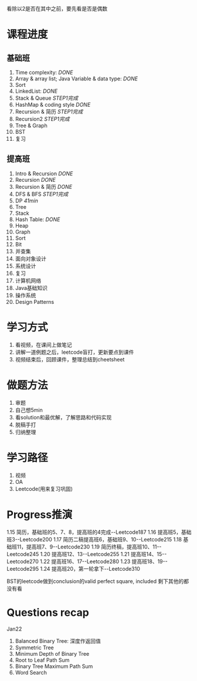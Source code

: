 看除以2是否在其中之前，要先看是否是偶数

# 课程进度
## 基础班
1. Time complexity: *DONE*
2. Array & array list; Java Variable & data type: *DONE*
3. Sort
4. LinkedList: *DONE*
5. Stack & Queue *STEP1完成* 
6. HashMap & coding style *DONE*
7. Recursion & 简历 *STEP1完成*
8. Recursion2 *STEP1完成*
9. Tree & Graph
10. BST
11. 复习

## 提高班
1. Intro & Recursion *DONE*
2. Recursion *DONE*
3. Recursion & 简历 *DONE*
4. DFS & BFS *STEP1完成* 
5. DP *41min*
6. Tree
7. Stack
8. Hash Table: *DONE*
9. Heap
10. Graph
11. Sort
12. Bit
13. 并查集
14. 面向对象设计
15. 系统设计
16. 复习
17. 计算机网络
18. Java基础知识
19. 操作系统
20. Design Patterns

# 学习方式
1. 看视频，在课间上做笔记
2. 讲解一道例题之后，leetcode盲打，更新要点到课件
3. 视频结束后，回顾课件，整理总结到cheetsheet

# 做题方法
1. 审题
2. 自己想5min
3. 看solution和最优解，了解思路和代码实现
4. 脱稿手打
5. 归纳整理

# 学习路径
1. 视频
2. OA 
3. Leetcode(用来复习巩固)

# Progress推演
1.15 简历，基础班的5、7、8，提高班的4完成--Leetcode187
1.16 提高班5，基础班3--Leetcode200
1.17 简历二稿提高班6，基础班9、10--Leetcode215
1.18 基础班11，提高班7、9--Leetcode230
1.19 简历终稿，提高班10、11--Leetcode245
1.20 提高班12、13--Leetcode255
1.21 提高班14、15--Leetcode270
1.22 提高班16、17--Leetcode280
1.23 提高班18、19--Leetcode295
1.24 提高班20，第一轮拿下--Leetcode310


BST的leetcode做到conclusion的valid perfect square, included
剩下其他的都没有看

# Questions recap
Jan22
1. Balanced Binary Tree: 深度作返回值
2. Symmetric Tree
3. Minimum Depth of Binary Tree
4. Root to Leaf Path Sum
5. Binary Tree Maximum Path Sum
6. Word Search
